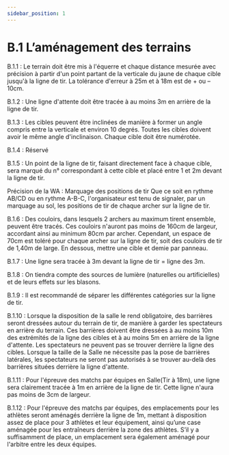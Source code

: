 ```yaml
---
sidebar_position: 1
---
```


# B.1 L’aménagement des terrains

B.1.1 : Le terrain doit être mis à l'équerre et chaque distance mesurée avec précision à partir d'un point
partant de la verticale du jaune de chaque cible jusqu'à la ligne de tir. La tolérance d'erreur à 25m et à 18m
est de + ou – 10cm.

B.1.2 : Une ligne d'attente doit être tracée à au moins 3m en arrière de la ligne de tir.

B.1.3 : Les cibles peuvent être inclinées de manière à former un angle compris entre la verticale et environ
10 degrés. Toutes les cibles doivent avoir le même angle d'inclinaison. Chaque cible doit être numérotée.

B.1.4 : Réservé

B.1.5 : Un point de la ligne de tir, faisant directement face à chaque cible, sera marqué du n° correspondant
à cette cible et placé entre 1 et 2m devant la ligne de tir.

Précision de la WA : Marquage des positions de tir
Que ce soit en rythme AB/CD ou en rythme A-B-C, l'organisateur est tenu de signaler, par un marquage au
sol, les positions de tir de chaque archer sur la ligne de tir.

B.1.6 : Des couloirs, dans lesquels 2 archers au maximum tirent ensemble, peuvent être tracés. Ces
couloirs n'auront pas moins de 160cm de largeur, accordant ainsi au minimum 80cm par archer.
Cependant, un espace de 70cm est toléré pour chaque archer sur la ligne de tir, soit des couloirs de tir de
1,40m de large. En dessous, mettre une cible et demie par panneau.

B.1.7 : Une ligne sera tracée à 3m devant la ligne de tir = ligne des 3m.

B.1.8 : On tiendra compte des sources de lumière (naturelles ou artificielles) et de leurs effets sur les blasons.

B.1.9 : Il est recommandé de séparer les différentes catégories sur la ligne de tir.

B.1.10 : Lorsque la disposition de la salle le rend obligatoire, des barrières seront dressées autour du terrain
de tir, de manière à garder les spectateurs en arrière du terrain. Ces barrières doivent être dressées à au
moins 10m des extrémités de la ligne des cibles et à au moins 5m en arrière de la ligne d'attente.
Les spectateurs ne peuvent pas se trouver derrière la ligne des cibles. Lorsque la taille de la Salle ne
nécessite pas la pose de barrières latérales, les spectateurs ne seront pas autorisés à se trouver au-delà
des barrières situées derrière la ligne d'attente.

B.1.11 : Pour l'épreuve des matchs par équipes en Salle(Tir à 18m), une ligne sera clairement tracée à 1m
en arrière de la ligne de tir. Cette ligne n'aura pas moins de 3cm de largeur.

B.1.12 : Pour l'épreuve des matchs par équipes, des emplacements pour les athlètes seront aménagés
derrière la ligne de 1m, mettant à disposition assez de place pour 3 athlètes et leur équipement, ainsi
qu’une case aménagée pour les entraîneurs derrière la zone des athlètes. S’il y a suffisamment de place,
un emplacement sera également aménagé pour l'arbitre entre les deux équipes.
